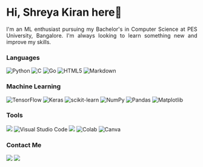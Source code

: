 # Hi, Shreya Kiran here👋

<p align="justify">I'm an ML enthusiast pursuing my Bachelor's in Computer Science at PES University, Bangalore.
I'm always looking to learn something new and improve my skills. </p>

### Languages

![Python](https://img.shields.io/badge/python-3670A0?style=for-the-badge&logo=python&logoColor=ffdd54)
![C](https://img.shields.io/badge/c-%2300599C.svg?style=for-the-badge&logo=c&logoColor=white)
![Go](https://img.shields.io/badge/go-%2300ADD8.svg?style=for-the-badge&logo=go&logoColor=white)
![HTML5](https://img.shields.io/badge/html5-%23E34F26.svg?style=for-the-badge&logo=html5&logoColor=white)
![Markdown](https://img.shields.io/badge/markdown-%23000000.svg?style=for-the-badge&logo=markdown&logoColor=white)

### Machine Learning 

![TensorFlow](https://img.shields.io/badge/TensorFlow-%23FF6F00.svg?style=for-the-badge&logo=TensorFlow&logoColor=white)
![Keras](https://img.shields.io/badge/Keras-%23D00000.svg?style=for-the-badge&logo=Keras&logoColor=white)
![scikit-learn](https://img.shields.io/badge/scikit--learn-%23F7931E.svg?style=for-the-badge&logo=scikit-learn&logoColor=white)
![NumPy](https://img.shields.io/badge/numpy-%23013243.svg?style=for-the-badge&logo=numpy&logoColor=white)
![Pandas](https://img.shields.io/badge/pandas-%23150458.svg?style=for-the-badge&logo=pandas&logoColor=white)
![Matplotlib](https://img.shields.io/badge/Matplotlib-%23ffffff.svg?style=for-the-badge&logo=Matplotlib&logoColor=black)

### Tools

<a href = "https://learn.unity.com/u/66c84fbcedbc2a04f6a32014?tab=profile"><img src = "https://img.shields.io/badge/unity-%23000000.svg?style=for-the-badge&logo=unity&logoColor=white"></a>
![Visual Studio Code](https://img.shields.io/badge/Visual%20Studio%20Code-0078d7.svg?style=for-the-badge&logo=visual-studio-code&logoColor=white)
<a href = "https://www.kaggle.com/shreyakirannn"><img src ="https://img.shields.io/badge/Kaggle-035a7d?style=for-the-badge&logo=kaggle&logoColor=white"></a>
![Colab](https://img.shields.io/badge/Colab-F9AB00?style=for-the-badge&logo=googlecolab&color=525252)
![Canva](https://img.shields.io/badge/Canva-%2300C4CC.svg?style=for-the-badge&logo=Canva&logoColor=white)

### Contact Me

<a href = "https://www.linkedin.com/in/shreya-kiran-9829122ab/"><img src="https://img.shields.io/badge/linkedin-%230077B5.svg?style=for-the-badge&logo=linkedin&logoColor=white"></a>
<a href = "mailto:shreyakiran1406@gmail.com?subject=From your Github Profile"><img src = "https://img.shields.io/badge/Gmail-D14836?style=for-the-badge&logo=gmail&logoColor=white"></a>
<!-- <a href = "https://www.instagram.com/shreyakiran_14/"><img src="https://img.shields.io/badge/Instagram-%23E4405F.svg?style=for-the-badge&logo=Instagram&logoColor=white"></a> -->
<!---
shreyoucodes/shreyoucodes is a ✨ special ✨ repository because its `README.md` (this file) appears on your GitHub profile.
You can click the Preview link to take a look at your changes.
--->
